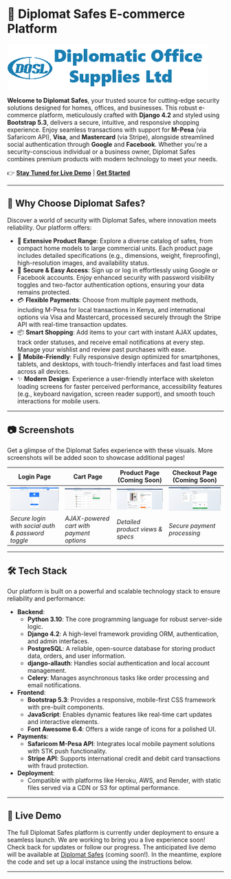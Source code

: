 # 🌟 Diplomat Safes E-commerce Platform

![Diplomat Safes Logo](static/images/logo.png)

**Welcome to Diplomat Safes**, your trusted source for cutting-edge security solutions designed for homes, offices, and businesses. This robust e-commerce platform, meticulously crafted with **Django 4.2** and styled using **Bootstrap 5.3**, delivers a secure, intuitive, and responsive shopping experience. Enjoy seamless transactions with support for **M-Pesa** (via Safaricom API), **Visa**, and **Mastercard** (via Stripe), alongside streamlined social authentication through **Google** and **Facebook**. Whether you're a security-conscious individual or a business owner, Diplomat Safes combines premium products with modern technology to meet your needs.

👉 **[Stay Tuned for Live Demo](#live-demo)** | **[Get Started](#installation)**

---

## 🎉 Why Choose Diplomat Safes?

Discover a world of security with Diplomat Safes, where innovation meets reliability. Our platform offers:

- 🛒 **Extensive Product Range**: Explore a diverse catalog of safes, from compact home models to large commercial units. Each product page includes detailed specifications (e.g., dimensions, weight, fireproofing), high-resolution images, and availability status.
- 🔐 **Secure & Easy Access**: Sign up or log in effortlessly using Google or Facebook accounts. Enjoy enhanced security with password visibility toggles and two-factor authentication options, ensuring your data remains protected.
- 💳 **Flexible Payments**: Choose from multiple payment methods, including M-Pesa for local transactions in Kenya, and international options via Visa and Mastercard, processed securely through the Stripe API with real-time transaction updates.
- 📦 **Smart Shopping**: Add items to your cart with instant AJAX updates, track order statuses, and receive email notifications at every step. Manage your wishlist and review past purchases with ease.
- 📱 **Mobile-Friendly**: Fully responsive design optimized for smartphones, tablets, and desktops, with touch-friendly interfaces and fast load times across all devices.
- ✨ **Modern Design**: Experience a user-friendly interface with skeleton loading screens for faster perceived performance, accessibility features (e.g., keyboard navigation, screen reader support), and smooth touch interactions for mobile users.

---

## 📷 Screenshots

Get a glimpse of the Diplomat Safes experience with these visuals. More screenshots will be added soon to showcase additional pages!

| **Login Page**                          | **Cart Page**                          | **Product Page** (Coming Soon)         | **Checkout Page** (Coming Soon)        |
|-----------------------------------------|----------------------------------------|----------------------------------------|----------------------------------------|
| ![Login Page](docs/screenshots/login.png) | ![Cart Page](docs/screenshots/cart.png) | ![Placeholder](docs/screenshots/product.png) | ![Placeholder](docs/screenshots/checkout.png) |
| *Secure login with social auth & password toggle* | *AJAX-powered cart with payment options* | *Detailed product views & specs*       | *Secure payment processing*            |

---

## 🛠️ Tech Stack

Our platform is built on a powerful and scalable technology stack to ensure reliability and performance:

- **Backend**:
  - **Python 3.10**: The core programming language for robust server-side logic.
  - **Django 4.2**: A high-level framework providing ORM, authentication, and admin interfaces.
  - **PostgreSQL**: A reliable, open-source database for storing product data, orders, and user information.
  - **django-allauth**: Handles social authentication and local account management.
  - **Celery**: Manages asynchronous tasks like order processing and email notifications.
- **Frontend**:
  - **Bootstrap 5.3**: Provides a responsive, mobile-first CSS framework with pre-built components.
  - **JavaScript**: Enables dynamic features like real-time cart updates and interactive elements.
  - **Font Awesome 6.4**: Offers a wide range of icons for a polished UI.
- **Payments**:
  - **Safaricom M-Pesa API**: Integrates local mobile payment solutions with STK push functionality.
  - **Stripe API**: Supports international credit and debit card transactions with fraud protection.
- **Deployment**:
  - Compatible with platforms like Heroku, AWS, and Render, with static files served via a CDN or S3 for optimal performance.

---

## 🚀 Live Demo

The full Diplomat Safes platform is currently under deployment to ensure a seamless launch. We are working to bring you a live experience soon! Check back for updates or follow our progress. The anticipated live demo will be available at [Diplomat Safes](https://diplomat-safes.herokuapp.com) (coming soon!). In the meantime, explore the code and set up a local instance using the instructions below.

---
